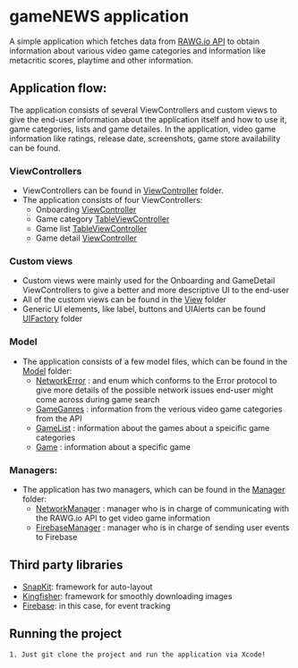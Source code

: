 # gameNEWS application

A simple application which fetches data from [RAWG.io API](https://rawg.io/) to obtain information about various video game categories and information like metacritic scores, playtime and other information.  

## Application flow:
The application consists of several ViewControllers and custom views to give the end-user information about the application itself and how to use it, game categories, lists and game detailes. In the application, video game information like ratings, release date, screenshots, game store availability can be found.

### ViewControllers
- ViewControllers can be found in [ViewController](https://github.com/mipar52/game-news-app/tree/main/game-news-app/ViewController) folder.
- The application consists of four ViewControllers:
    - Onboarding [ViewController](https://github.com/mipar52/game-news-app/blob/main/game-news-app/ViewController/OnboardingViewController.swift)
    - Game category [TableViewController](https://github.com/mipar52/game-news-app/blob/main/game-news-app/ViewController/GameGenreSelectTableViewController.swift)
    - Game list [TableViewController](https://github.com/mipar52/game-news-app/blob/main/game-news-app/ViewController/GameListTableViewController.swift)
    - Game detail [ViewController](https://github.com/mipar52/game-news-app/blob/main/game-news-app/ViewController/GameDetailTableViewController.swift)

### Custom views
- Custom views were mainly used for the Onboarding and GameDetail ViewControllers to give a better and more descriptive UI to the end-user
- All of the custom views can be found in the [View](https://github.com/mipar52/game-news-app/tree/main/game-news-app/View) folder
- Generic UI elements, like label, buttons and UIAlerts can be found [UIFactory](https://github.com/mipar52/game-news-app/tree/main/game-news-app/UIFactory) folder

### Model
- The application consists of a few model files, which can be found in the [Model](https://github.com/mipar52/game-news-app/tree/main/game-news-app/Model) folder:
    - [NetworkError](https://github.com/mipar52/game-news-app/blob/main/game-news-app/Model/NetworkError.swift) : and enum which conforms to the Error protocol to give more details of the possible network issues end-user might come across during game search
    - [GameGanres](https://github.com/mipar52/game-news-app/blob/main/game-news-app/Model/GameGenres.swift) : information from the verious video game categories from the API
    - [GameList](https://github.com/mipar52/game-news-app/blob/main/game-news-app/Model/GameList.swift) : information about the games about a speicific game categories
    - [Game](https://github.com/mipar52/game-news-app/blob/main/game-news-app/Model/Game.swift) : information about a specific game

### Managers:
- The application has two managers, which can be found in the [Manager](https://github.com/mipar52/game-news-app/tree/main/game-news-app/Manager) folder:
    - [NetworkManager](https://github.com/mipar52/game-news-app/blob/main/game-news-app/Manager/NetworkManager.swift) : manager who is in charge of communicating with the RAWG.io API to get video game information
    - [FirebaseManager](https://github.com/mipar52/game-news-app/blob/main/game-news-app/Manager/FirebaseManager.swift) : manager who is in charge of sending user events to Firebase

## Third party libraries
- [SnapKit](https://github.com/SnapKit/SnapKit): framework for auto-layout
- [Kingfisher](https://github.com/onevcat/Kingfisher): framework for smoothly downloading images
- [Firebase](https://github.com/firebase/firebase-ios-sdk): in this case, for event tracking

## Running the project 

    1. Just git clone the project and run the application via Xcode!
